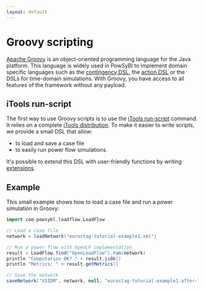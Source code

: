 ```yaml
---
layout: default
---
```


# Groovy scripting
[Apache Groovy](https://groovy-lang.org/) is an object-oriented programming language for the Java platform. This language is widely used in PowSyBl to implement domain specific languages such as the [contingency DSL](../../simulation/securityanalysis/contingency-dsl.md), the [action DSL](../../simulation/securityanalysis/action-dsl.md) or the DSLs for time-domain simulations. With Groovy, you have access to all features of the framework without any payload.

## iTools run-script
The first way to use Groovy scripts is to use the [iTools run-script](../../user/itools/run-script.md) command. It relies on a complete [iTools distribution](../../user/index.md#installation-from-binaries). To make it easier to write scripts, we provide a small DSL that allow:
- to load and save a case file
- to easily run power flow simulations.

It's possible to extend this DSL with user-friendly functions by writing [extensions]().

## Example
This small example shows how to load a case file and run a power simulation in Groovy:
```groovy
import com.powsybl.loadflow.LoadFlow

// Load a case file
network = loadNetwork("eurostag-tutorial-example1.xml")

// Run a power flow with OpenLF implementation
result = LoadFlow.find("OpenLoadFlow").run(network)
println "Computation OK? " + result.isOk()
println "Metrics: " + result.getMetrics()

// Save the network
saveNetwork("XIIDM", network, null, "eurostag-tutorial-example1-after-lf.xml")
```
